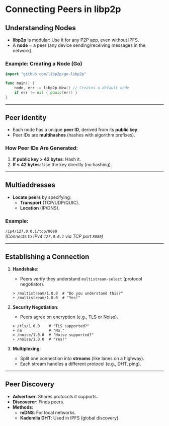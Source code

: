 # Connecting Peers in libp2p

## Understanding Nodes
- **libp2p** is modular: Use it for any P2P app, even without IPFS.  
- A **node** = a peer (any device sending/receiving messages in the network).  

### Example: Creating a Node (Go)
```go
import "github.com/libp2p/go-libp2p"

func main() {
    node, err := libp2p.New() // Creates a default node
    if err != nil { panic(err) }
}
```

---

## Peer Identity
- Each node has a unique **peer ID**, derived from its **public key**.  
- Peer IDs are **multihashes** (hashes with algorithm prefixes).  

### How Peer IDs Are Generated:
1. **If public key > 42 bytes**: Hash it.  
2. **If ≤ 42 bytes**: Use the key directly (no hashing).  

---

## Multiaddresses
- **Locate peers** by specifying:  
  - **Transport** (TCP/UDP/QUIC).  
  - **Location** (IP/DNS).  

### Example:
`/ip4/127.0.0.1/tcp/8080`  
*(Connects to IPv4 `127.0.0.1` via TCP port `8080`)*  

---

## Establishing a Connection
1. **Handshake**:  
   - Peers verify they understand `multistream-select` (protocol negotiator).  
   ```plaintext
   > /multistream/1.0.0  # "Do you understand this?"
   + /multistream/1.0.0  # "Yes!"
   ```

2. **Security Negotiation**:  
   - Peers agree on encryption (e.g., TLS or Noise).  
   ```plaintext
   > /tls/1.0.0    # "TLS supported?"
   + na            # "No."
   > /noise/1.0.0  # "Noise supported?"
   + /noise/1.0.0  # "Yes!"
   ```

3. **Multiplexing**:  
   - Split one connection into **streams** (like lanes on a highway).  
   - Each stream handles a different protocol (e.g., DHT, ping).  

---

## Peer Discovery
- **Advertiser**: Shares protocols it supports.  
- **Discoverer**: Finds peers.  
- **Methods**:  
  - **mDNS**: For local networks.  
  - **Kademlia DHT**: Used in IPFS (global discovery).  
